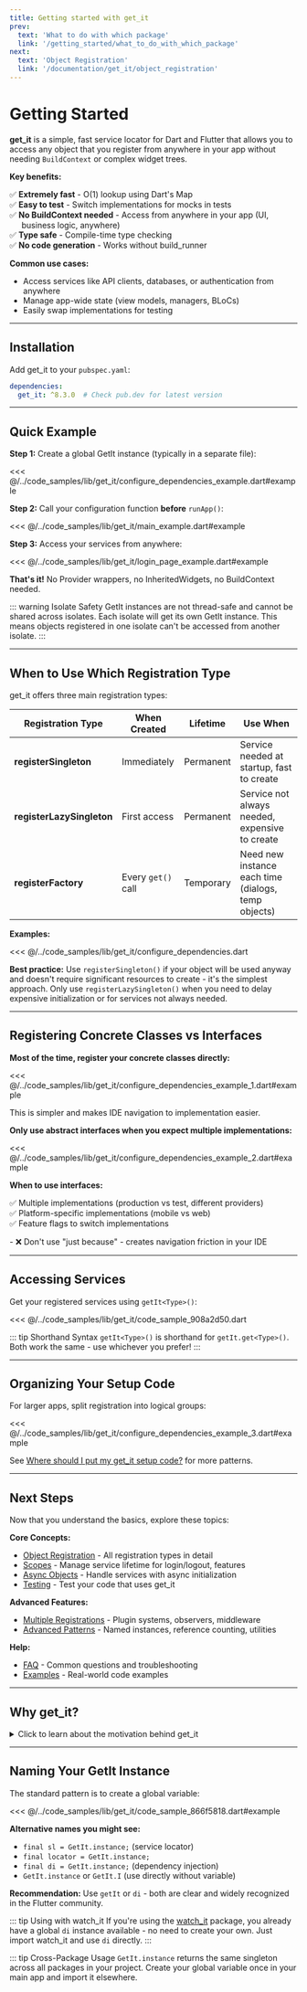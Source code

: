```yaml
---
title: Getting started with get_it
prev:
  text: 'What to do with which package'
  link: '/getting_started/what_to_do_with_which_package'
next:
  text: 'Object Registration'
  link: '/documentation/get_it/object_registration'
---
```


# Getting Started

<strong>get_it</strong> is a simple, fast service locator for Dart and Flutter that allows you to access any object that you register from anywhere in your app without needing `BuildContext` or complex widget trees.

<strong>Key benefits:</strong>
<ul style="list-style: none; padding-left: 0;">
  <li style="padding-left: 1.5em; text-indent: -1.5em;">✅ <strong>Extremely fast</strong> - O(1) lookup using Dart's Map</li>
  <li style="padding-left: 1.5em; text-indent: -1.5em;">✅ <strong>Easy to test</strong> - Switch implementations for mocks in tests</li>
  <li style="padding-left: 1.5em; text-indent: -1.5em;">✅ <strong>No BuildContext needed</strong> - Access from anywhere in your app (UI, business logic, anywhere)</li>
  <li style="padding-left: 1.5em; text-indent: -1.5em;">✅ <strong>Type safe</strong> - Compile-time type checking</li>
  <li style="padding-left: 1.5em; text-indent: -1.5em;">✅ <strong>No code generation</strong> - Works without build_runner</li>
</ul>

<strong>Common use cases:</strong>
- Access services like API clients, databases, or authentication from anywhere
- Manage app-wide state (view models, managers, BLoCs)
- Easily swap implementations for testing

---

## Installation

Add get_it to your `pubspec.yaml`:

```yaml
dependencies:
  get_it: ^8.3.0  # Check pub.dev for latest version
```

---

## Quick Example

<strong>Step 1:</strong> Create a global GetIt instance (typically in a separate file):


<<< @/../code_samples/lib/get_it/configure_dependencies_example.dart#example

<strong>Step 2:</strong> Call your configuration function <strong>before</strong> `runApp()`:


<<< @/../code_samples/lib/get_it/main_example.dart#example

<strong>Step 3:</strong> Access your services from anywhere:


<<< @/../code_samples/lib/get_it/login_page_example.dart#example

<strong>That's it!</strong> No Provider wrappers, no InheritedWidgets, no BuildContext needed.

::: warning Isolate Safety
GetIt instances are not thread-safe and cannot be shared across isolates. Each isolate will get its own GetIt instance. This means objects registered in one isolate can't be accessed from another isolate.
:::

---

## When to Use Which Registration Type

get_it offers three main registration types:

| Registration Type | When Created | Lifetime | Use When |
|-------------------|--------------|----------|----------|
| <strong>registerSingleton</strong> | Immediately | Permanent | Service needed at startup, fast to create |
| <strong>registerLazySingleton</strong> | First access | Permanent | Service not always needed, expensive to create |
| <strong>registerFactory</strong> | Every `get()` call | Temporary | Need new instance each time (dialogs, temp objects) |

<strong>Examples:</strong>


<<< @/../code_samples/lib/get_it/configure_dependencies.dart

<strong>Best practice:</strong> Use `registerSingleton()` if your object will be used anyway and doesn't require significant resources to create - it's the simplest approach. Only use `registerLazySingleton()` when you need to delay expensive initialization or for services not always needed.

---

## Registering Concrete Classes vs Interfaces

<strong>Most of the time, register your concrete classes directly:</strong>


<<< @/../code_samples/lib/get_it/configure_dependencies_example_1.dart#example

This is simpler and makes IDE navigation to implementation easier.

<strong>Only use abstract interfaces when you expect multiple implementations:</strong>


<<< @/../code_samples/lib/get_it/configure_dependencies_example_2.dart#example

<strong>When to use interfaces:</strong>
<ul style="list-style: none; padding-left: 0;">
  <li style="padding-left: 1.5em; text-indent: -1.5em;">✅ Multiple implementations (production vs test, different providers)</li>
  <li style="padding-left: 1.5em; text-indent: -1.5em;">✅ Platform-specific implementations (mobile vs web)</li>
  <li style="padding-left: 1.5em; text-indent: -1.5em;">✅ Feature flags to switch implementations</li>
</ul>
- ❌ Don't use "just because" - creates navigation friction in your IDE

---

## Accessing Services

Get your registered services using `getIt<Type>()`:


<<< @/../code_samples/lib/get_it/code_sample_908a2d50.dart

::: tip Shorthand Syntax
`getIt<Type>()` is shorthand for `getIt.get<Type>()`. Both work the same - use whichever you prefer!
:::

---

## Organizing Your Setup Code

For larger apps, split registration into logical groups:


<<< @/../code_samples/lib/get_it/configure_dependencies_example_3.dart#example

See [Where should I put my get_it setup code?](/documentation/get_it/faq#where-should-i-put-my-get-it-setup-code) for more patterns.

---

## Next Steps

Now that you understand the basics, explore these topics:

<strong>Core Concepts:</strong>
- [Object Registration](/documentation/get_it/object_registration) - All registration types in detail
- [Scopes](/documentation/get_it/scopes) - Manage service lifetime for login/logout, features
- [Async Objects](/documentation/get_it/async_objects) - Handle services with async initialization
- [Testing](/documentation/get_it/testing) - Test your code that uses get_it

<strong>Advanced Features:</strong>
- [Multiple Registrations](/documentation/get_it/multiple_registrations) - Plugin systems, observers, middleware
- [Advanced Patterns](/documentation/get_it/advanced) - Named instances, reference counting, utilities

<strong>Help:</strong>
- [FAQ](/documentation/get_it/faq) - Common questions and troubleshooting
- [Examples](/examples/get_it/get_it) - Real-world code examples

---

## Why get_it?

<details>
<summary>Click to learn about the motivation behind get_it</summary>

As your app grows, you need to separate business logic from UI code. This makes your code easier to test and maintain. But how do you access these services from your widgets?

<strong>Traditional approaches and their limitations:</strong>

<strong>InheritedWidget / Provider:</strong>
- ❌ Requires `BuildContext` (not available in business layer)
- ❌ Adds complexity to widget tree
- ❌ Hard to access from background tasks, isolates

<strong>Plain Singletons:</strong>
- ❌ Can't swap implementation for tests
- ❌ Tight coupling to concrete classes
- ❌ No lifecycle management

<strong>IoC/DI Containers:</strong>
- ❌ Slow startup (reflection-based)
- ❌ "Magic" - hard to understand where objects come from
- ❌ Most don't work with Flutter (no reflection)

<strong>get_it solves these problems:</strong>
<ul style="list-style: none; padding-left: 0;">
  <li style="padding-left: 1.5em; text-indent: -1.5em;">✅ Access from anywhere without BuildContext</li>
  <li style="padding-left: 1.5em; text-indent: -1.5em;">✅ Easy to mock for tests (register interface, swap implementation)</li>
  <li style="padding-left: 1.5em; text-indent: -1.5em;">✅ Extremely fast (no reflection, just Map lookup)</li>
  <li style="padding-left: 1.5em; text-indent: -1.5em;">✅ Clear and explicit (you see exactly what's registered)</li>
  <li style="padding-left: 1.5em; text-indent: -1.5em;">✅ Lifecycle management (scopes, disposal)</li>
  <li style="padding-left: 1.5em; text-indent: -1.5em;">✅ Works in pure Dart and Flutter</li>
</ul>

<strong>Service Locator pattern:</strong>

get_it implements the Service Locator pattern - it decouples interface (abstract class) from concrete implementation while allowing access from anywhere.

For deeper understanding, read Martin Fowler's classic article: [Inversion of Control Containers and the Dependency Injection pattern](https://martinfowler.com/articles/injection.html)

</details>

---

## Naming Your GetIt Instance

The standard pattern is to create a global variable:


<<< @/../code_samples/lib/get_it/code_sample_866f5818.dart#example

<strong>Alternative names you might see:</strong>
- `final sl = GetIt.instance;` (service locator)
- `final locator = GetIt.instance;`
- `final di = GetIt.instance;` (dependency injection)
- `GetIt.instance` or `GetIt.I` (use directly without variable)

<strong>Recommendation:</strong> Use `getIt` or `di` - both are clear and widely recognized in the Flutter community.

::: tip Using with watch_it
If you're using the [watch_it](https://pub.dev/packages/watch_it) package, you already have a global `di` instance available - no need to create your own. Just import watch_it and use `di` directly.
:::

::: tip Cross-Package Usage
`GetIt.instance` returns the same singleton across all packages in your project. Create your global variable once in your main app and import it elsewhere.
